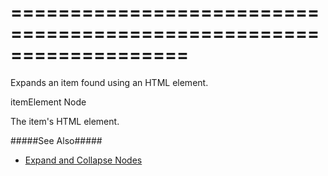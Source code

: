 <!--**
/*-------------------------------------------
    Auto-generated file. Do not modify.
-------------------------------------------

**-->
===================================================================
===================================================================

<!--shortDescription-->
Expands an item found using an HTML element.
<!--/shortDescription-->

<!--paramName1-->itemElement<!--/paramName1-->
<!--paramType1-->Node<!--/paramType1-->
<!--paramDescription1-->
The item's HTML element. 
<!--/paramDescription1-->

<!--fullDescription-->
#####See Also#####
- [Expand and Collapse Nodes](/Documentation/Guide/Widgets/TreeView/Expand_and_Collapse_Nodes/#Using_the_API)
<!--/fullDescription-->
